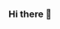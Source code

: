 ### Hi there 👋

<!--
**HanningtoneM/HanningtoneM** is a ✨ _special_ ✨ repository because its `README.md` (this file) appears on your GitHub profile.

Here are some ideas to get you started:

- 🔭 I’m currently working on ... a hospital website
- 🌱 I’m currently learning ... ruby, javascript , ruby and ruby on rails 

```javascript
const hanningtoneMonda = {
  lookingFor: "Front-end developer" || "Full-stack web developer",
  pronouns: ["he", "him"],
  code: [JavaScript, HTML/CSS, , Bootstrap],
  challenge: "I am honing my Javascript skills and picking up TypeScript",
  funFacts: ['I have less than 1 year of remote work experience with devs 
  from all over the world', 
  'my tiny doxy dog is ready to woof at the right offer']

## 📲 Let's Connect
- Linkdhin: [![Linkedin Badge](https://img.shields.io/badge/-Charlotte%20Divine%20Dusenge-blue?style=flat-square&logo=Linkedin&logoColor=white&link=https://www.linkedin.com/in/ellievillalejos/)](https://www.linkedin.com/in/hanningtone-machuka-58501722a)
- Twitter: [![Twitter Badge](https://img.shields.io/badge/-@divine_maina_-1ca0f1?style=flat-square&labelColor=1ca0f1&logo=twitter&logoColor=white&link=https://twitter.com/divine_maina)](https://twitter.com/Hanningtone254?t=YVXXz9EZzOhR5vPi3DlHDQ&s=09)
- Email:[hanningtonepompyy@gmail.com](hanningtonepompyy@gmail.com)
## Git hub stats

[![GitHub Streak](http://github-readme-streak-stats.herokuapp.com?user=HanningtoneM&theme=elegant&date_format=M%20j%5B%2C%20Y%5D&currStreakLabel=54AEFF&border=AFB8C18B&background=F6F8FA0F&ring=FFBC00&fire=FFBC00&sideLabels=00DB49&dates=8A8FA0&stroke=AFB8C128&sideNums=8A8FA0&currStreakNum=8A8FA0)](https://git.io/streak-stats)

HanningtoneM's GitHub stats](https://github-readme-stats.vercel.app/api?username=HanningtoneM&count_private=true&theme=dark&show_icons=true&bg_color=F6F8FA0F&title_color=00DB49&text_color=8A8FA0&icon_color=FFBC00&border_color=AFB8C175)

